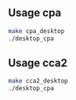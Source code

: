 ## Usage cpa
```bash 
make cpa_desktop
./desktop_cpa
```

## Usage cca2
```bash 
make cca2_desktop
./desktop_cpa
```
